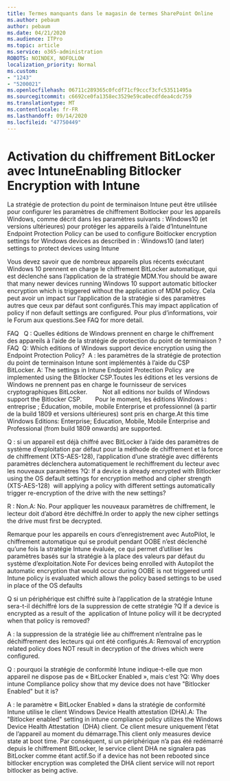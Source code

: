 ```yaml
---
title: Termes manquants dans le magasin de termes SharePoint Online
ms.author: pebaum
author: pebaum
ms.date: 04/21/2020
ms.audience: ITPro
ms.topic: article
ms.service: o365-administration
ROBOTS: NOINDEX, NOFOLLOW
localization_priority: Normal
ms.custom:
- "1243"
- "5200021"
ms.openlocfilehash: 06711c289365c0fcdf71cf9cccf3cfc53511495a
ms.sourcegitcommit: c6692ce0fa1358ec3529e59ca0ecdfdea4cdc759
ms.translationtype: MT
ms.contentlocale: fr-FR
ms.lasthandoff: 09/14/2020
ms.locfileid: "47750449"
---
```

# <a name="enabling-bitlocker-encryption-with-intune"></a><span data-ttu-id="c89ee-102">Activation du chiffrement BitLocker avec Intune</span><span class="sxs-lookup"><span data-stu-id="c89ee-102">Enabling Bitlocker Encryption with Intune</span></span>

<span data-ttu-id="c89ee-103">La stratégie de protection du point de terminaison Intune peut être utilisée pour configurer les paramètres de chiffrement Boitlocker pour les appareils Windows, comme décrit dans les paramètres suivants : Windows10 (et versions ultérieures) pour protéger les appareils à l’aide d’Intune</span><span class="sxs-lookup"><span data-stu-id="c89ee-103">Intune Endpoint Protection Policy can be used to configure Boitlocker encryption settings for Windows devices as described in : Windows10 (and later) settings to protect devices using Intune</span></span>

<span data-ttu-id="c89ee-104">Vous devez savoir que de nombreux appareils plus récents exécutant Windows 10 prennent en charge le chiffrement BitLocker automatique, qui est déclenché sans l’application de la stratégie MDM.</span><span class="sxs-lookup"><span data-stu-id="c89ee-104">You should be aware that many newer devices running Windows 10 support automatic bitlocker encryption which is triggered without the application of MDM policy.</span></span> <span data-ttu-id="c89ee-105">Cela peut avoir un impact sur l’application de la stratégie si des paramètres autres que ceux par défaut sont configurés.</span><span class="sxs-lookup"><span data-stu-id="c89ee-105">This may impact application of policy if non default settings are configured.</span></span> <span data-ttu-id="c89ee-106">Pour plus d’informations, voir le Forum aux questions.</span><span class="sxs-lookup"><span data-stu-id="c89ee-106">See FAQ for more detail.</span></span>


<span data-ttu-id="c89ee-107">FAQ   Q : Quelles éditions de Windows prennent en charge le chiffrement des appareils à l’aide de la stratégie de protection du point de terminaison ?</span><span class="sxs-lookup"><span data-stu-id="c89ee-107">FAQ  Q: Which editions of Windows support device encryption using the Endpoint Protection Policy?</span></span>
<span data-ttu-id="c89ee-108"> A : les paramètres de la stratégie de protection du point de terminaison Intune sont implémentés à l’aide du CSP BitLocker.</span><span class="sxs-lookup"><span data-stu-id="c89ee-108"> A: The settings in Intune Endpoint Protection Policy  are implemented using the Bitlocker CSP.</span></span><span data-ttu-id="c89ee-109">Toutes les éditions et les versions de Windows ne prennent pas en charge le fournisseur de services cryptographiques BitLocker. 
     </span><span class="sxs-lookup"><span data-stu-id="c89ee-109">  Not all editions nor builds of Windows support the Bitlocker CSP. 
     </span></span> <span data-ttu-id="c89ee-110">Pour le moment, les éditions Windows : entreprise ; Éducation, mobile, mobile Enterprise et professionnel (à partir de la build 1809 et versions ultérieures) sont pris en charge.</span><span class="sxs-lookup"><span data-stu-id="c89ee-110">At this time Windows Editions: Enterprise; Education, Mobile, Mobile Enterprise and Professional (from build 1809 onwards) are supported.</span></span>




<span data-ttu-id="c89ee-111">Q : si un appareil est déjà chiffré avec BitLocker à l’aide des paramètres de système d’exploitation par défaut pour la méthode de chiffrement et la force de chiffrement (XTS-AES-128), l’application d’une stratégie avec différents paramètres déclenchera automatiquement le rechiffrement du lecteur avec les nouveaux paramètres ?</span><span class="sxs-lookup"><span data-stu-id="c89ee-111">Q: If a device is already encrypted with Bitlocker using the OS default settings for encryption method and cipher strength (XTS-AES-128)  will applying a policy with different settings automatically trigger re-encryption of the drive with the new settings?</span></span>

<span data-ttu-id="c89ee-112">R : Non.</span><span class="sxs-lookup"><span data-stu-id="c89ee-112">A: No.</span></span> <span data-ttu-id="c89ee-113">Pour appliquer les nouveaux paramètres de chiffrement, le lecteur doit d’abord être déchiffré.</span><span class="sxs-lookup"><span data-stu-id="c89ee-113">In order to apply the new cipher settings the drive must first be decrypted.</span></span>

<span data-ttu-id="c89ee-114">Remarque pour les appareils en cours d’enregistrement avec AutoPilot, le chiffrement automatique qui se produit pendant OOBE n’est déclenché qu’une fois la stratégie Intune évaluée, ce qui permet d’utiliser les paramètres basés sur la stratégie à la place des valeurs par défaut du système d’exploitation.</span><span class="sxs-lookup"><span data-stu-id="c89ee-114">Note For devices being enrolled with Autopilot the automatic encryption that would occur during OOBE is not triggered until Intune policy is evaluated which allows the policy based settings to be used in place of the OS defaults</span></span>




<span data-ttu-id="c89ee-115">Q si un périphérique est chiffré suite à l’application de la stratégie Intune sera-t-il déchiffré lors de la suppression de cette stratégie ?</span><span class="sxs-lookup"><span data-stu-id="c89ee-115">Q If a device is encrypted as a result of the  application of Intune policy will it be decrypted when that policy is removed?</span></span>

<span data-ttu-id="c89ee-116">A : la suppression de la stratégie liée au chiffrement n’entraîne pas le déchiffrement des lecteurs qui ont été configurés.</span><span class="sxs-lookup"><span data-stu-id="c89ee-116">A: Removal of encryption related policy does NOT result in decryption of the drives which were configured.</span></span>




<span data-ttu-id="c89ee-117">Q : pourquoi la stratégie de conformité Intune indique-t-elle que mon appareil ne dispose pas de « BitLocker Enabled », mais c’est ?</span><span class="sxs-lookup"><span data-stu-id="c89ee-117">Q: Why does intune Compliance policy show that my device does not have "Bitlocker Enabled" but it is?</span></span>

<span data-ttu-id="c89ee-118">A : le paramètre « BitLocker Enabled » dans la stratégie de conformité Intune utilise le client Windows Device Health attestation (DHA).</span><span class="sxs-lookup"><span data-stu-id="c89ee-118">A: The "Bitlocker enabled" setting in intune compliance policy utilizes the Windows Device Health Attestation  (DHA) client.</span></span> <span data-ttu-id="c89ee-119">Ce client mesure uniquement l’état de l’appareil au moment du démarrage.</span><span class="sxs-lookup"><span data-stu-id="c89ee-119">This client only measures device state at boot time.</span></span> <span data-ttu-id="c89ee-120">Par conséquent, si un périphérique n’a pas été redémarré depuis le chiffrement BitLocker, le service client DHA ne signalera pas BitLocker comme étant actif.</span><span class="sxs-lookup"><span data-stu-id="c89ee-120">So if a device has not been rebooted since bitlocker encryption was completed the DHA client service will not report bitlocker as being active.</span></span>